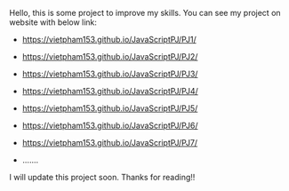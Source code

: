Hello,  this is some project to improve my skills. You can see my project on website with below link:
- https://vietpham153.github.io/JavaScriptPJ/PJ1/
- https://vietpham153.github.io/JavaScriptPJ/PJ2/
- https://vietpham153.github.io/JavaScriptPJ/PJ3/
- https://vietpham153.github.io/JavaScriptPJ/PJ4/
- https://vietpham153.github.io/JavaScriptPJ/PJ5/
- https://vietpham153.github.io/JavaScriptPJ/PJ6/
- https://vietpham153.github.io/JavaScriptPJ/PJ7/

- .......



I will update this project soon.
Thanks for reading!!